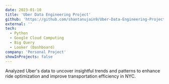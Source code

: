 ```yaml
---
date: 2023-01-10
title: 'Uber Data Engineering Project'
github: 'https://github.com/shantanujain9/Uber-Data-Engineering-Project'
external: ''
tech:
  - Python
  - Google Cloud Computing
  - Big Query
  - Looker (Dashboard)
company: 'Personal Project'
showInProjects: false
---
```


Analyzed Uber's data to uncover insightful trends and patterns to enhance ride optimization and improve transportation efficiency in NYC.
